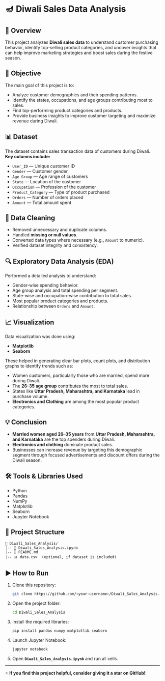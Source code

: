 # 🪔 Diwali Sales Data Analysis

## 📖 Overview
This project analyzes **Diwali sales data** to understand customer purchasing behavior, identify top-selling product categories, and uncover insights that can help improve marketing strategies and boost sales during the festive season.

## 🎯 Objective
The main goal of this project is to:
- Analyze customer demographics and their spending patterns.
- Identify the states, occupations, and age groups contributing most to sales.
- Find top-performing product categories and products.
- Provide business insights to improve customer targeting and maximize revenue during Diwali.

## 📊 Dataset
The dataset contains sales transaction data of customers during Diwali.  
**Key columns include:**
- `User_ID` — Unique customer ID  
- `Gender` — Customer gender  
- `Age Group` — Age range of customers  
- `State` — Location of the customer  
- `Occupation` — Profession of the customer  
- `Product_Category` — Type of product purchased  
- `Orders` — Number of orders placed  
- `Amount` — Total amount spent  

## 🧹 Data Cleaning
- Removed unnecessary and duplicate columns.  
- Handled **missing or null values**.  
- Converted data types where necessary (e.g., `Amount` to numeric).  
- Verified dataset integrity and consistency.

## 🔍 Exploratory Data Analysis (EDA)
Performed a detailed analysis to understand:
- Gender-wise spending behavior.  
- Age group analysis and total spending per segment.  
- State-wise and occupation-wise contribution to total sales.  
- Most popular product categories and products.  
- Relationship between `Orders` and `Amount`.

## 📈 Visualization
Data visualization was done using:
- **Matplotlib**  
- **Seaborn**

These helped in generating clear bar plots, count plots, and distribution graphs to identify trends such as:
- Women customers, particularly those who are married, spend more during Diwali.  
- The **26–35 age group** contributes the most to total sales.  
- States like **Uttar Pradesh, Maharashtra, and Karnataka** lead in purchase volume.  
- **Electronics and Clothing** are among the most popular product categories.

## 💡 Conclusion
- **Married women aged 26–35 years** from **Uttar Pradesh, Maharashtra, and Karnataka** are the top spenders during Diwali.  
- **Electronics and clothing** dominate product sales.  
- Businesses can increase revenue by targeting this demographic segment through focused advertisements and discount offers during the Diwali season.

## 🛠️ Tools & Libraries Used
- Python  
- Pandas  
- NumPy  
- Matplotlib  
- Seaborn  
- Jupyter Notebook  

## 📁 Project Structure
```
📂 Diwali_Sales_Analysis/
│-- 📘 Diwali_Sales_Analysis.ipynb
│-- 📄 README.md
│-- 📊 data.csv  (optional, if dataset is included)
```

## ▶️ How to Run
1. Clone this repository:
   ```bash
   git clone https://github.com/<your-username>/Diwali_Sales_Analysis.git
   ```
2. Open the project folder:
   ```bash
   cd Diwali_Sales_Analysis
   ```
3. Install the required libraries:
   ```bash
   pip install pandas numpy matplotlib seaborn
   ```
4. Launch Jupyter Notebook:
   ```bash
   jupyter notebook
   ```
5. Open **`Diwali_Sales_Analysis.ipynb`** and run all cells.

---

⭐ **If you find this project helpful, consider giving it a star on GitHub!**
